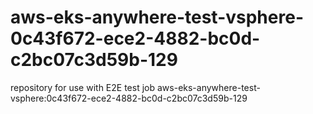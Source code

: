 # aws-eks-anywhere-test-vsphere-0c43f672-ece2-4882-bc0d-c2bc07c3d59b-129
repository for use with E2E test job aws-eks-anywhere-test-vsphere:0c43f672-ece2-4882-bc0d-c2bc07c3d59b-129
